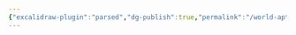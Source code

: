 ```yaml
---
{"excalidraw-plugin":"parsed","dg-publish":true,"permalink":"/world-aptv-excalidraw/","dgPassFrontmatter":true}
---
```

<style> .container {font-family: sans-serif; text-align: center;} .button-wrapper button {z-index: 1;height: 40px; width: 100px; margin: 10px;padding: 5px;} .excalidraw .App-menu_top .buttonList { display: flex;} .excalidraw-wrapper { height: 800px; margin: 50px; position: relative;} :root[dir="ltr"] .excalidraw .layer-ui__wrapper .zen-mode-transition.App-menu_bottom--transition-left {transform: none;} </style><script src="https://cdn.jsdelivr.net/npm/react@17/umd/react.production.min.js"></script><script src="https://cdn.jsdelivr.net/npm/react-dom@17/umd/react-dom.production.min.js"></script><script type="text/javascript" src="https://cdn.jsdelivr.net/npm/@excalidraw/excalidraw@0/dist/excalidraw.production.min.js"></script><div id="world_aptvexcalidraw.md"></div><script>(function(){const InitialData={"type":"excalidraw","version":2,"source":"https://github.com/zsviczian/obsidian-excalidraw-plugin/releases/tag/2.14.0","elements":[{"id":"oqMGguZH","type":"image","x":-221.0217030302718,"y":99.63432422679927,"width":500,"height":353.5577504535376,"angle":0,"strokeColor":"transparent","backgroundColor":"transparent","fillStyle":"hachure","strokeWidth":1,"strokeStyle":"solid","roughness":1,"opacity":100,"roundness":null,"seed":73973,"version":392,"versionNonce":1766384613,"updated":1753205797273,"isDeleted":false,"groupIds":[],"boundElements":[],"link":null,"locked":false,"fileId":"8a6a6e2ba4ed77626400ca8ec3e3b07cd646e00e","scale":[1,1],"index":"a1","frameId":null,"status":"pending","crop":null},{"id":"VqdlZist","type":"image","x":-19.654401793391028,"y":346.42271077487186,"width":2.48715103905583,"height":2.48715103905583,"angle":0,"strokeColor":"transparent","backgroundColor":"transparent","fillStyle":"hachure","strokeWidth":1,"strokeStyle":"solid","roughness":1,"opacity":100,"roundness":null,"seed":48510,"version":264,"versionNonce":166851337,"updated":1753205887806,"isDeleted":false,"groupIds":[],"boundElements":[],"link":"https://dnd-dark-ages.vercel.app/lokaczii-geografiya-i-naselyayushhie-sushhestva/neveles/demoviktum/goroda/raltand-stolicza-demoviktuma/","locked":false,"fileId":"e440612767e2f27425c4986bfd6f2ef19049e44b","scale":[1,1],"index":"a2","frameId":null,"status":"pending","crop":null}],"appState":{"theme":"light","viewBackgroundColor":"#ffffff","currentItemStrokeColor":"#1e1e1e","currentItemBackgroundColor":"transparent","currentItemFillStyle":"solid","currentItemStrokeWidth":2,"currentItemStrokeStyle":"solid","currentItemRoughness":1,"currentItemOpacity":100,"currentItemFontFamily":5,"currentItemFontSize":20,"currentItemTextAlign":"left","currentItemStartArrowhead":null,"currentItemEndArrowhead":"arrow","currentItemArrowType":"round","scrollX":303.6949496149742,"scrollY":-90.33015225033759,"zoom":{"value":1},"currentItemRoundness":"round","gridSize":20,"gridStep":5,"gridModeEnabled":false,"gridColor":{"Bold":"rgba(217, 217, 217, 0.5)","Regular":"rgba(230, 230, 230, 0.5)"},"currentStrokeOptions":null,"frameRendering":{"enabled":true,"clip":true,"name":true,"outline":true},"objectsSnapModeEnabled":false,"activeTool":{"type":"selection","customType":null,"locked":false,"fromSelection":false,"lastActiveTool":null}},"files":{}};InitialData.scrollToContent=true;App=()=>{const e=React.useRef(null),t=React.useRef(null),[n,i]=React.useState({width:void 0,height:void 0});return React.useEffect(()=>{i({width:t.current.getBoundingClientRect().width,height:t.current.getBoundingClientRect().height});const e=()=>{i({width:t.current.getBoundingClientRect().width,height:t.current.getBoundingClientRect().height})};return window.addEventListener("resize",e),()=>window.removeEventListener("resize",e)},[t]),React.createElement(React.Fragment,null,React.createElement("div",{className:"excalidraw-wrapper",ref:t},React.createElement(ExcalidrawLib.Excalidraw,{ref:e,width:n.width,height:n.height,initialData:InitialData,viewModeEnabled:!0,zenModeEnabled:!0,gridModeEnabled:!1})))},excalidrawWrapper=document.getElementById("world_aptvexcalidraw.md");ReactDOM.render(React.createElement(App),excalidrawWrapper);})();</script>